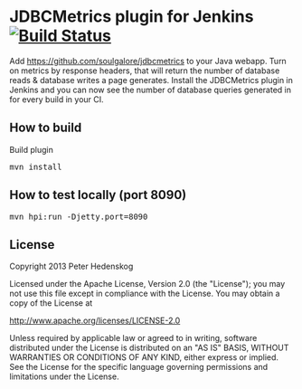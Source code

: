 # JDBCMetrics plugin for Jenkins [![Build Status](https://travis-ci.org/soulgalore/jdbcmetrics-plugin.png?branch=master)](https://travis-ci.org/soulgalore/jdbcmetrics-plugin)

Add https://github.com/soulgalore/jdbcmetrics to your Java webapp. Turn on metrics by response headers, that will return the number of database reads & database writes a page generates. Install the JDBCMetrics plugin in Jenkins and you can now see the number of database queries generated in for every build in your CI.


## How to build
Build plugin 
<pre>
mvn install
</pre>

## How to test locally (port 8090)
<pre>
mvn hpi:run -Djetty.port=8090
</pre>


## License

Copyright 2013 Peter Hedenskog

Licensed under the Apache License, Version 2.0 (the "License");
you may not use this file except in compliance with the License.
You may obtain a copy of the License at

   http://www.apache.org/licenses/LICENSE-2.0

Unless required by applicable law or agreed to in writing, software
distributed under the License is distributed on an "AS IS" BASIS,
WITHOUT WARRANTIES OR CONDITIONS OF ANY KIND, either express or implied.
See the License for the specific language governing permissions and
limitations under the License.
